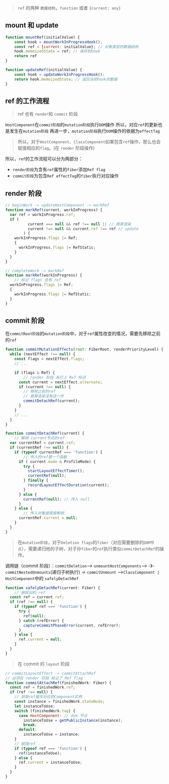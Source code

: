 >`ref` 的两种 `数据结构`，`function` 或者 `{current: any}`

## mount 和 update
```js
function mountRef(initialValue) {
	const hook = mountWorkInProgressHook();
	const ref = {current: initialValue}; // 对象类型的数据结构
	hook.memoizedState = ref; // 保存到hook
	return ref
}

function updateRef(initialValue) {
	const hook = updateWorkInProgressHook();
	return hook.memoizedState; // 返回当前hook的数据
}
```

## ref 的工作流程

> ref 也有 `render`和 `commit` 阶段

`HostComponent`在`commit阶段`的`mutation阶段`执行`DOM`操作
所以，对应`ref`的更新也是发生在`mutation阶段`
再进一步，`mutation阶段`执行`DOM`操作的依据为`effectTag`

>所以，对于`HostComponent`、`ClassComponent`如果包含`ref`操作，那么也会赋值相应的`flag`。(在 `render` 阶段操作)


所以，`ref`的工作流程可以分为两部分：

- `render阶段`为含有`ref`属性的`fiber`添加`Ref flag`  
- `commit阶段`为包含`Ref effectTag`的`fiber`执行对应操作

## render 阶段
```js
// beginWork -> updateHostComponent -> markRef
function markRef(current, workInProgress) {
  var ref = workInProgress.ref;
  if (
		  current === null && ref !== null || // 首屏渲染
		  current !== null && current.ref !== ref // update
		) {
    workInProgress.flags |= Ref;
    {
      workInProgress.flags |= RefStatic;
    }
  }
}

// completeWork -> markRef
function markRef(workInProgress) {
	// 标记 flags 含有 ref
  workInProgress.flags |= Ref;
  {
    workInProgress.flags |= RefStatic;
  }
}
```

## commit 阶段
在`commitRoot阶段`的`mutation阶段`中，对于`ref`属性改变的情况，需要先移除之前的`ref`

```js
function commitMutationEffects(root: FiberRoot, renderPriorityLevel) {
  while (nextEffect !== null) {
    const flags = nextEffect.flags;
    // ...

    if (flags & Ref) {
	    // render 阶段 有打上 Ref 标识
      const current = nextEffect.alternate;
      if (current !== null) {
        // 移除之前的ref
        // 首屏渲染没有这一步
        commitDetachRef(current);
      }
    }
    // ...
  }
}

function commitDetachRef(current) {
	// 解绑 current节点的ref
  var currentRef = current.ref;
  if (currentRef !== null) {
    if (typeof currentRef === 'function') {
	    // 传入的ref是一个函数
      if ( current.mode & ProfileMode) {
        try {
          startLayoutEffectTimer();
          currentRef(null);
        } finally {
          recordLayoutEffectDuration(current);
        }
      } else {
        currentRef(null); // 传入 null 
      }
    } else {
	    // 传入对象就直接解绑
      currentRef.current = null;
    }
  }
} 
```

>在`mutation阶段`，对于`Deletion flags`的`fiber`（对应需要删除的`DOM节点`），需要递归他的子树，对子孙`fiber`的`ref`执行类似`commitDetachRef`的操作。

调用链（commit 阶段）：`commitDeletion`——> `unmountHostComponents`——>  -》-`commitNestedUnmounts`(递归子树执行) -> `commitUnmount` ——>`ClassComponent | HostComponent`中的 `safelyDetachRef`
```js
function safelyDetachRef(current: Fiber) {
	// 删除旧的 ref
  const ref = current.ref;
  if (ref !== null) {
    if (typeof ref === 'function') {
      try {
        ref(null);
      } catch (refError) {
        captureCommitPhaseError(current, refError);
      }
    } else {
      ref.current = null;
    }
  }
}
```

>在 commit 的 `layout` 阶段
```js
// commitLayoutEffect -> commitAttachRef
// 必须在 render 阶段 标记了 Ref flag
function commitAttachRef(finishedWork: Fiber) {
  const ref = finishedWork.ref;
  if (ref !== null) {
    // 获取ref属性对应的Component实例
    const instance = finishedWork.stateNode;
    let instanceToUse;
    switch (finishedWork.tag) {
      case HostComponent: // dom 节点
        instanceToUse = getPublicInstance(instance);
        break;
      default:
        instanceToUse = instance;
    }
    // 赋值ref
    if (typeof ref === 'function') {
      ref(instanceToUse);
    } else {
      ref.current = instanceToUse;
    }
  }
}
```